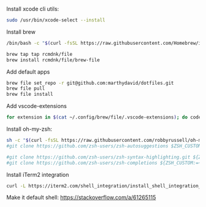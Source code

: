 Install xcode cli utils:

```bash
sudo /usr/bin/xcode-select --install
```

Install brew

```bash
/bin/bash -c "$(curl -fsSL https://raw.githubusercontent.com/Homebrew/install/HEAD/install.sh)"
```

```bash
brew tap tap rcmdnk/file
brew install rcmdnk/file/brew-file
```

Add default apps

```bash
brew file set_repo -r git@github.com:marthydavid/dotfiles.git
brew file pull
brew file install
```

Add vscode-extensions
```bash
for extension in $(cat ~/.config/brew/file/.vscode-extensions); do code --install-extension $extension; done
```

Install oh-my-zsh:
```bash
sh -c "$(curl -fsSL https://raw.githubusercontent.com/robbyrussell/oh-my-zsh/master/tools/install.sh)"
#git clone https://github.com/zsh-users/zsh-autosuggestions $ZSH_CUSTOM/plugins/zsh-autosuggestions

#git clone https://github.com/zsh-users/zsh-syntax-highlighting.git ${ZSH_CUSTOM:-~/.oh-my-zsh/custom}/plugins/zsh-syntax-highlighting
#git clone https://github.com/zsh-users/zsh-completions ${ZSH_CUSTOM:=~/.oh-my-zsh/custom}/plugins/zsh-completions

```

Install iTerm2 integration

```bash
curl -L https://iterm2.com/shell_integration/install_shell_integration_and_utilities.sh | bash
```

Make it default shell: https://stackoverflow.com/a/61265115


